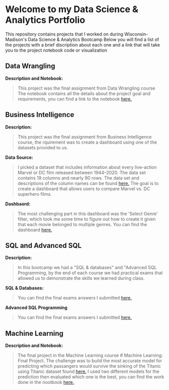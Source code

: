# Welcome to my Data Science & Analytics Portfolio
This repository contains projects that I worked on during Wisconsin-Madison's Data Science & Analytics Bootcamp
Below you will find a list of the projects with a brief discription about each one and a link that will take you to the project notebook code or visualization 


## Data Wrangling
**Description and Notebook:**
> This project was the final assignment from Data Wrangling course
The notebook contains all the details about the project goal and requirements, you can find a link to the notebook [here.](https://github.com/kaialali/Data-Science-Portfolio/blob/main/Khalifa_Al_Ali_Data_Wrangling_Hotel_Project.ipynb)

## Business Intelligence
**Description:** 
> This project was the final assignment from Business Intelligence course, the rquirement was to create a dashboard using one of the datasets provided to us.

**Data Source:** 
> I picked a dataset that includes information about every live-action Marvel or DC film released between 1944–2020. The data set contains 19 columns and nearly 90 rows. The data set and descriptions of the column names can be found [here.](https://www.kaggle.com/datasets/jcraggy/marvel-vs-dc-imdb-rotten-tomatoes)
The goal is to create a dashboard that allows users to compare Marvel vs. DC superhero films.

**Dashbaord:**
> The most challenging part in this dashboard was the 'Select Genre' filter, which took me some time to figure out how to create it given that each movie belonged to multiple genres.
You can find the dashboard [here.](https://public.tableau.com/app/profile/khalifa.al.ali/viz/Marvelvs_DC_16550871428330/Dashboard1#1)

## SQL and Advanced SQL
**Description:**
> In this bootcamp we had a "SQL & databases" and "Advanced SQL Programming, by the end of each course we had practical exams that allowed us to demonstrate the skills we learned during class.

**SQL & Databases:**
> You can find the final exams answers I submitted [here.](https://github.com/kaialali/Data-Science-Portfolio/blob/main/Khalifa_AlAli%20Fina%20Project%20Answers.pdf)

**Advanced SQL Programming**
> You can find the final exams answers I submitted [here.](https://github.com/kaialali/Data-Science-Portfolio/blob/main/Final%20Project%20-%20Khalifa.pdf)

## Machine Learning
**Description and Notebook:**
> The final project in the Machine Learning course # Machine Learning: Final Project. The challenge was to build the most accurate model for predicting which passangers would survive the sinking of the Titanic using Titanic dataset found [here.](https://github.com/datasciencedojo/datasets/blob/master/titanic.csv) 
> I used two different models for the prediction then evaluated which one is the best, you can find the work done in the nootbook [here.](https://github.com/kaialali/Data-Science-Portfolio/blob/main/Khalifa_Al_Ali_Titanic_Machine_Learning_Final_Project-1.ipynb)

